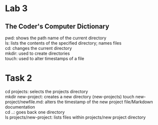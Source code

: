 # Lab 3
## The Coder's Computer Dictionary
pwd: shows the path name of the current directory  
ls: lists the contents of the specified directory; names files  
cd: changes the current directory  
mkdir: used to create directories  
touch: used to alter timestamps of a file  

# Task 2
cd projects: selects the projects directory  
mkdir new-project: creates a new directory   (new-projects)
touch new-project/newfile.md: alters the timestamp of the new project file/Markdown documentation  
cd ..: goes back one directory  
ls projects/new-project: lists files within projects/new project directory  
